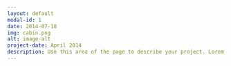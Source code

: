 ```yaml
---
layout: default
modal-id: 1
date: 2014-07-18
img: cabin.png
alt: image-alt
project-date: April 2014
description: Use this area of the page to describe your project. Lorem ipsum dolor sit amet, consectetur adipisicing elit. Mollitia neque assumenda ipsam nihil, molestias magnam, recusandae quos quis inventore quisquam velit asperiores, vitae? Reprehenderit soluta, eos quod consequuntur itaque. Nam.
---
```

